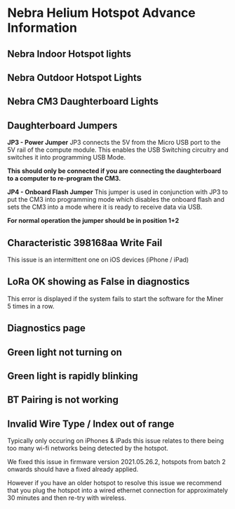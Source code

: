# Nebra Helium Hotspot Advance Information

## Nebra Indoor Hotspot lights

## Nebra Outdoor Hotspot Lights

## Nebra CM3 Daughterboard Lights

## Daughterboard Jumpers

**JP3 - Power Jumper**
JP3 connects the 5V from the Micro USB port to the 5V rail of the compute module. This enables the USB Switching circuitry and switches it into programming USB Mode.

**This should only be connected if you are connecting the daughterboard to a computer to re-program the CM3.**

**JP4 - Onboard Flash Jumper**
This jumper is used in conjunction with JP3 to put the CM3 into programming mode which disables the onboard flash and sets the CM3 into a mode where it is ready to receive data via USB.

**For normal operation the jumper should be in position 1+2**

## Characteristic 398168aa Write Fail

This issue is an intermittent one on iOS devices (iPhone / iPad)

## LoRa OK showing as False in diagnostics

This error is displayed if the system fails to start the software for the Miner 5 times in a row.

## Diagnostics page

## Green light not turning on

## Green light is rapidly blinking

## BT Pairing is not working


## Invalid Wire Type / Index out of range

Typically only occuring on iPhones & iPads this issue relates to there being too many wi-fi networks being detected by the hotspot.

We fixed this issue in firmware version 2021.05.26.2, hotspots from batch 2 onwards should have a fixed already applied.

However if you have an older hotspot to resolve this issue we recommend that you plug the hotspot into a wired ethernet connection for approximately 30 minutes and then re-try with wireless.
